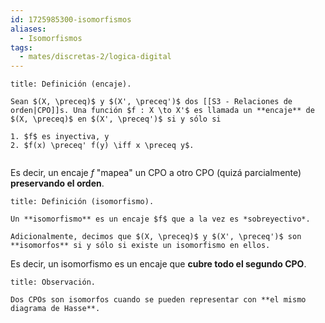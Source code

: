 ```yaml
---
id: 1725985300-isomorfismos
aliases:
  - Isomorfismos
tags:
  - mates/discretas-2/logica-digital
---
```


```ad-definition
title: Definición (encaje).

Sean $(X, \preceq)$ y $(X', \preceq')$ dos [[S3 - Relaciones de orden|CPO]]s. Una función $f : X \to X'$ es llamada un **encaje** de $(X, \preceq)$ en $(X', \preceq')$ si y sólo si

1. $f$ es inyectiva, y
2. $f(x) \preceq' f(y) \iff x \preceq y$.


```

Es decir, un encaje $f$ "mapea" un CPO a otro CPO (quizá parcialmente) **preservando el orden**.

```ad-definition
title: Definición (isomorfismo).

Un **isomorfismo** es un encaje $f$ que a la vez es *sobreyectivo*.

Adicionalmente, decimos que $(X, \preceq)$ y $(X', \preceq')$ son **isomorfos** si y sólo si existe un isomorfismo en ellos.

```

Es decir, un isomorfismo es un encaje que **cubre todo el segundo CPO**.

```ad-proposition
title: Observación.

Dos CPOs son isomorfos cuando se pueden representar con **el mismo diagrama de Hasse**.

```
